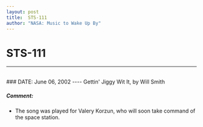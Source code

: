 ```yaml
---
layout: post
title:  STS-111
author: "NASA: Music to Wake Up By"
---
```


# STS-111
----
<br/>
### DATE: June 06, 2002
----
Gettin' Jiggy Wit It, by Will Smith

##### Comment:
* The song was played for Valery Korzun, who will soon take command of the space station.
